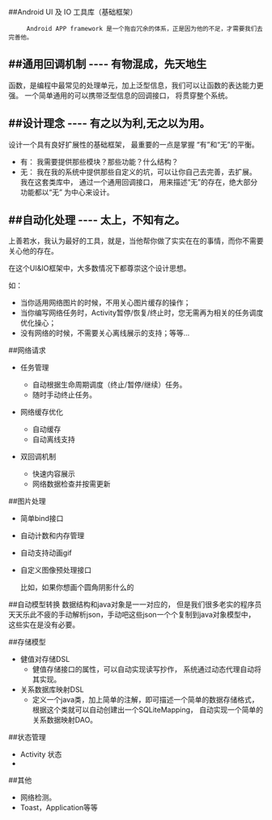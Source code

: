 ##Android UI 及 IO 工具库（基础框架）

         Android APP framework 是一个拖沓冗余的体系，正是因为他的不足，才需要我们去完善他。

	
##通用回调机制
	---- 有物混成，先天地生
----
函数，是编程中最常见的处理单元，加上泛型信息，我们可以让函数的表达能力更强。
一个简单通用的可以携带泛型信息的回调接口， 将贯穿整个系统。

##设计理念
	---- 有之以为利,无之以为用。
----
设计一个具有良好扩展性的基础框架， 最重要的一点是掌握 “有”和“无”的平衡。
 * 有： 我需要提供那些模块？那些功能？什么结构？	
 * 无： 我在我的系统中提供那些自定义的坑，可以让你自己去完善，去扩展。
我在这套类库中， 通过一个通用回调接口， 用来描述“无”的存在，绝大部分功能都以“无” 为中心来设计。


##自动化处理
	---- 太上，不知有之。
----
上善若水，我认为最好的工具，就是，当他帮你做了实实在在的事情，而你不需要关心他的存在。

在这个UI&IO框架中，大多数情况下都尊崇这个设计思想。

如：
  * 当你适用网络图片的时候，不用关心图片缓存的操作；
  * 当你编写网络任务时，Activity暂停/恢复/终止时，您无需再为相关的任务调度优化操心；
  * 没有网络的时候，不需要关心离线展示的支持；等等...

##网络请求
  * 任务管理
    * 自动根据生命周期调度（终止/暂停/继续）任务。
    * 随时手动终止任务。
  * 网络缓存优化
    * 自动缓存
    * 自动离线支持

  * 双回调机制
    * 快速内容展示
    * 网络数据检查并按需更新

##图片处理
  * 简单bind接口
  * 自动计数和内存管理
  * 自动支持动画gif
  * 自定义图像预处理接口

    比如，如果你想画个圆角阴影什么的

##自动模型转换
  数据结构和java对象是一一对应的， 
  但是我们很多老实的程序员天天乐此不疲的手动解析json，手动吧这些json一个个复制到java对象模型中， 这些实在是没有必要。

##存储模型
  * 健值对存储DSL
    * 健值存储接口的属性，可以自动实现读写抄作， 系统通过动态代理自动将其实现。
  * 关系数据库映射DSL
    * 定义一个java类，加上简单的注解，即可描述一个简单的数据存储格式，根据这个类就可以自动创建出一个SQLiteMapping， 自动实现一个简单的关系数据映射DAO。

##状态管理
  * Activity 状态
  * 
##其他
  * 网络检测。
  * Toast，Application等等


